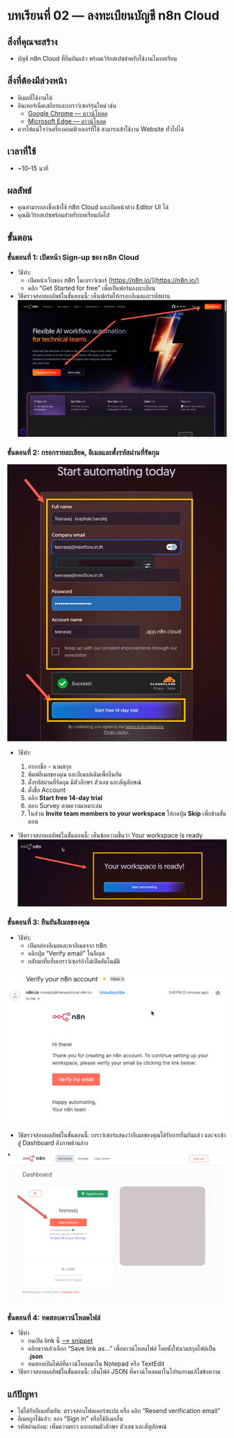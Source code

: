 
# บทเรียนที่ 02 — ลงทะเบียนบัญชี n8n Cloud 

## สิ่งที่คุณจะสร้าง
- บัญชี n8n Cloud ที่ยืนยันแล้ว พร้อมเวิร์กสเปซสำหรับใช้งานในบทเรียน

## สิ่งที่ต้องมีล่วงหน้า
- อีเมลที่ใช้งานได้
- อินเทอร์เน็ตเสถียรและเบราว์เซอร์รุ่นใหม่ เช่น
    - [Google Chrome — ดาวน์โหลด](https://www.google.com/chrome/)
    - [Microsoft Edge — ดาวน์โหลด](https://www.microsoft.com/edge)
- ควรให้แน่ใจว่าเครื่องคอมพิวเตอร์ที่ใช้ สามารถเข้าใช้งาน Website ทั่วไปได้

## เวลาที่ใช้
- ~10–15 นาที

## ผลลัพธ์
- คุณสามารถลงชื่อเข้าใช้ n8n Cloud และเปิดหน้าต่าง Editor UI ได้
- คุณมีเวิร์กสเปซพร้อมสำหรับบทเรียนถัดไป

## ขั้นตอน

### ขั้นตอนที่ 1: เปิดหน้า Sign‑up ของ n8n Cloud
- วิธีทำ:
    - เปิดหน้าเว็บของ n8n ในเบราว์เซอร์ [https://n8n.io/](https://n8n.io/)
    - คลิก “Get Started for free” เพื่อเปิดฟอร์มลงทะเบียน
- วิธีตรวจสอบผลลัพธ์ในขั้นตอนนี้: เห็นฟอร์มให้กรอกอีเมลและรหัสผ่าน
![Alt: หน้า n8n Cloud Sign-up พร้อมฟอร์มลงทะเบียน](../../images/lesson-02/2025-08-20_15-36-13.png)


### ขั้นตอนที่ 2: กรอกรายละเอียด, อีเมลและตั้งรหัสผ่านที่รัดกุม

![Alt: แบบฟอร์มลงทะเบียนกรอกครบและติ๊กยอมรับเงื่อนไข](../../images/lesson-02/2025-08-20_15-42-10.png)

- วิธีทำ:
    1. กรอกชื่อ - นามสกุล
    2. พิมพ์อีเมลของคุณ และอีเมลล์เดิมเพื่อยืนยัน
    3. ตั้งรหัสผ่านที่รัดกุม มีตัวอักษร ตัวเลข และสัญลักษณ์
    4. ตั้งชื่อ Account
    5. คลิก **Start free 14-day trial** 
    6. ตอบ Survey ตามความเหมาะสม
    7. ในส่วน **Invite team members to your workspace** ให้กดปุ่ม **Skip** เพื่อข้ามขั้นตอน
       
- วิธีตรวจสอบผลลัพธ์ในขั้นตอนนี้: เห็นข้อความขึ้นว่า Your workspace is ready
  ![](../../images/lesson-02/2025-08-20_15-45-39.png)


### ขั้นตอนที่ 3: ยืนยันอีเมลของคุณ
- วิธีทำ:
    - เปิดกล่องอีเมลและหาอีเมลจาก n8n
    - คลิกปุ่ม “Verify email” ในอีเมล
    - กลับมาที่แท็บเบราว์เซอร์ถ้าไม่เปิดอัตโนมัติ

![Alt: กล่องอีเมลแสดงอีเมลยืนยันจาก n8n พร้อมปุ่ม Verify](../../images/lesson-02/2025-08-20_15-46-30.png)

- วิธีตรวจสอบผลลัพธ์ในขั้นตอนนี้: เบราว์เซอร์แสดงว่าอีเมลของคุณได้รับการยืนยันแล้ว และจะเข้าสู่ Dashboard ดังภาพด้านล่าง

![](../../images/lesson-02/2025-08-20_16-26-27.png)


### ขั้นตอนที่ 4: ทดสอบดาวน์โหลดไฟล์

- วิธีทำ
  - กดเปิด link นี้ [--> snippet](../../snippets/lesson-02/sample-webhook-payload.json)
  - คลิกขวาแล้วเลือก “Save link as...” เพื่อดาวน์โหลดไฟล์ โดยตั้งให้นามสกุลไฟล์เป็น **.json**
  - ทดสอบเปิดไฟล์ที่ดาวน์โหลดมาใน Notepad หรือ TextEdit
- วิธีตรวจสอบผลลัพธ์ในขั้นตอนนี้: เห็นไฟล์ JSON ที่ดาวน์โหลดมาในโปรแกรมแก้ไขข้อความ

## แก้ปัญหา
- ไม่ได้รับอีเมลยืนยัน: ตรวจสอบโฟลเดอร์สแปม หรือ คลิก “Resend verification email”
- อีเมลถูกใช้แล้ว: ลอง “Sign in” หรือใช้อีเมลอื่น
- รหัสผ่านอ่อน: เพิ่มความยาว และผสมตัวอักษร ตัวเลข และสัญลักษณ์


